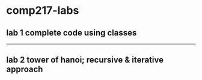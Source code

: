 # comp217-labs
## lab 1 complete code using classes
---------------
## lab 2 tower of hanoi; recursive & iterative approach
